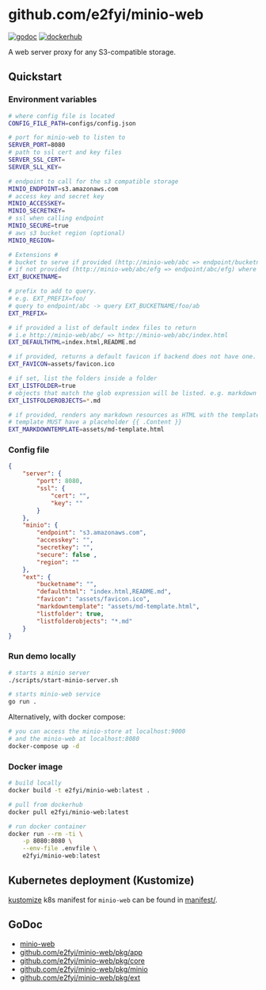 # github.com/e2fyi/minio-web
[![godoc](https://img.shields.io/badge/godoc-reference-5272B4.svg?style=flat-square "godoc")](https://godoc.org/github.com/e2fyi/minio-web/pkg) [![dockerhub](https://img.shields.io/badge/dockerhub-e2fyi%2Fminio--web-5272B4.svg?style=flat-square "dockerhub")](https://hub.docker.com/r/e2fyi/minio-web)

A web server proxy for any S3-compatible storage.

## Quickstart

### Environment variables

```bash
# where config file is located
CONFIG_FILE_PATH=configs/config.json

# port for minio-web to listen to
SERVER_PORT=8080
# path to ssl cert and key files
SERVER_SSL_CERT=
SERVER_SLL_KEY=

# endpoint to call for the s3 compatible storage
MINIO_ENDPOINT=s3.amazonaws.com
# access key and secret key
MINIO_ACCESSKEY=
MINIO_SECRETKEY=
# ssl when calling endpoint
MINIO_SECURE=true
# aws s3 bucket region (optional)
MINIO_REGION=

# Extensions #
# bucket to serve if provided (http://minio-web/abc => endpoint/bucketname/abc)
# if not provided (http://minio-web/abc/efg => endpoint/abc/efg) where abc is the bucket
EXT_BUCKETNAME=

# prefix to add to query. 
# e.g. EXT_PREFIX=foo/
# query to endpoint/abc -> query EXT_BUCKETNAME/foo/ab
EXT_PREFIX=

# if provided a list of default index files to return 
# i.e http://minio-web/abc/ => http://minio-web/abc/index.html
EXT_DEFAULTHTML=index.html,README.md

# if provided, returns a default favicon if backend does not have one.
EXT_FAVICON=assets/favicon.ico

# if set, list the folders inside a folder
EXT_LISTFOLDER=true
# objects that match the glob expression will be listed. e.g. markdown files
EXT_LISTFOLDEROBJECTS=*.md

# if provided, renders any markdown resources as HTML with the template.
# template MUST have a placeholder {{ .Content }}
EXT_MARKDOWNTEMPLATE=assets/md-template.html
```

### Config file

```json
{
    "server": {
        "port": 8080,
        "ssl": {
            "cert": "",
            "key": ""
        }
    },
    "minio": {
        "endpoint": "s3.amazonaws.com",
        "accesskey": "",
        "secretkey": "",
        "secure": false ,
        "region": ""       
    },
    "ext": {
        "bucketname": "",
        "defaulthtml": "index.html,README.md",
        "favicon": "assets/favicon.ico",
        "markdowntemplate": "assets/md-template.html",
        "listfolder": true,
        "listfolderobjects": "*.md"
    }
}
```

### Run demo locally
```bash
# starts a minio server
./scripts/start-minio-server.sh

# starts minio-web service
go run .
```

Alternatively, with docker compose:
```bash
# you can access the minio-store at localhost:9000
# and the minio-web at localhost:8080
docker-compose up -d
```

### Docker image
```bash
# build locally
docker build -t e2fyi/minio-web:latest .

# pull from dockerhub
docker pull e2fyi/minio-web:latest

# run docker container
docker run --rm -ti \
    -p 8080:8080 \
    --env-file .envfile \
    e2fyi/minio-web:latest
```

## Kubernetes deployment (Kustomize)
[kustomize](https://github.com/kubernetes-sigs/kustomize) k8s manifest for 
`minio-web` can be found in [manifest/](./manifest).

## GoDoc

- [minio-web](https://godoc.org/github.com/e2fyi/minio-web/)
- [github.com/e2fyi/minio-web/pkg/app](https://godoc.org/github.com/e2fyi/minio-web/pkg/app)
- [github.com/e2fyi/minio-web/pkg/core](https://godoc.org/github.com/e2fyi/minio-web/pkg/core)
- [github.com/e2fyi/minio-web/pkg/minio](https://godoc.org/github.com/e2fyi/minio-web/pkg/minio)
- [github.com/e2fyi/minio-web/pkg/ext](https://godoc.org/github.com/e2fyi/minio-web/pkg/ext)